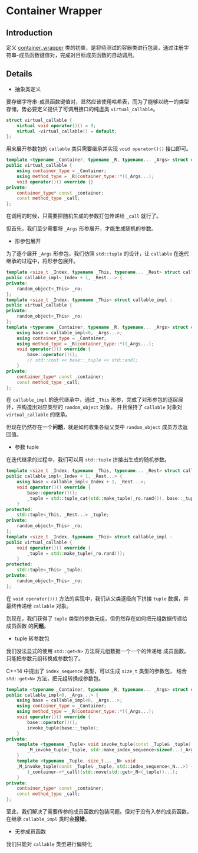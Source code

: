 # Container Wrapper

## Introduction

定义 [container_wrapper](../include/container_wrapper.hpp) 类的初衷，是将待测试的容器类进行包装，通过注册字符串-成员函数键值对，完成对目标成员函数的自动调用。

## Details

- 抽象类定义

要存储字符串-成员函数键值对，显然应该使用哈希表，而为了能够以统一的类型存储，势必要定义提供了可调用接口的纯虚类 `virtual_callable`。

~~~cpp
struct virtual_callable {
    virtual void operator()() = 0;
    virtual ~virtual_callable() = default;
};
~~~

用来展开参数包的 `callable` 类只需要继承并实现 `void operator()()` 接口即可。

~~~cpp
template <typename _Container, typename _R, typename... _Args> struct callable :
public virtual_callable {
    using container_type = _Container;
    using method_type = _R(container_type::*)(_Args...);
    void operator()() override {}
private:
    container_type* const _container;
    const method_type _call;
};
~~~

在调用的时候，只需要把随机生成的参数打包传递给 `_call` 就行了。

但首先，我们至少需要将 `_Args` 形参展开，才能生成随机的参数。

- 形参包展开

为了逐个展开 `_Args` 形参包，我们仿照 `std::tuple` 的设计，让 `callable` 在迭代继承的过程中，将形参包展开。

~~~cpp
template <size_t _Index, typename _This, typename... _Rest> struct callable_impl :
public callable_impl<_Index + 1, _Rest...> {
private:
    random_object<_This> _ro;
};
template <size_t _Index, typename _This> struct callable_impl :
public virtual_callable {
private:
    random_object<_This> _ro;
};
template <typename _Container, typename _R, typename... _Args> struct callable : public callable_impl<0, _Args...> {
    using base = callable_impl<0, _Args...>;
    using container_type = _Container;
    using method_type = _R(container_type::*)(_Args...);
    void operator()() override {
        base::operator()();
        // std::cout << base::_tuple << std::endl;
    }
private:
    container_type* const _container;
    const method_type _call;
};
~~~

在 `callable_impl` 的迭代继承中，通过 `_This` 形参，完成了对形参包的逐层展开，并构造出对应类型的 `random_object` 对象。
并且保持了 `callable` 对象对 `virtual_callable` 的继承。

但现在仍然存在一个**问题**，就是如何收集各级父类中 `random_object` 成员方法返回值。

- 参数 tuple

在迭代继承的过程中，我们可以用 `std::tuple` 拼接出生成的随机参数。

~~~cpp
template <size_t _Index, typename _This, typename... _Rest> struct callable_impl :
public callable_impl<_Index + 1, _Rest...> {
    using base = callable_impl<_Index + 1, _Rest...>;
    void operator()() override {
        base::operator()();
        _tuple = std::tuple_cat(std::make_tuple(_ro.rand()), base::_tuple);
    }
protected:
    std::tuple<_This, _Rest...> _tuple;
private:
    random_object<_This> _ro;
};
template <size_t _Index, typename _This> struct callable_impl :
public virtual_callable {
    void operator()() override {
        _tuple = std::make_tuple(_ro.rand());
    }
protected:
    std::tuple<_This> _tuple;
private:
    random_object<_This> _ro;
};
~~~

在 `void operator()()` 方法的实现中，我们从父类逐级向下拼接 `tuple` 数据，并最终传递给 `callable` 对象。

到现在，我们获得了 `tuple` 类型的参数元组，但仍然存在如何把元组数据传递给 成员函数 的**问题**。

- tuple 转参数包

我们没法显式的使用 `std::get<N>` 方法将元组数据一个一个的传递给 成员函数。
只能把参数元组转换成参数包了。

C++14 中提出了 `index_sequence` 类型，可以生成 `size_t` 类型的参数包，
结合 `std::get<N>` 方法，把元组转换成参数包。

~~~cpp
template <typename _Container, typename _R, typename... _Args> struct callable :
public callable_impl<0, _Args...> {
    using base = callable_impl<0, _Args...>;
    using container_type = _Container;
    using method_type = _R(container_type::*)(_Args...);
    void operator()() override {
        base::operator()();
        invoke_tuple(base::_tuple);
    }
private:
    template <typename _Tuple> void invoke_tuple(const _Tuple& _tuple) {
        _M_invoke_tuple(_tuple, std::make_index_sequence<sizeof...(_Args)>{});
    }
    template <typename _Tuple, size_t... _N> void
    _M_invoke_tuple(const _Tuple& _tuple, std::index_sequence<_N...>) {
        (_container->*_call)(std::move(std::get<_N>(_tuple))...);
    }
private:
    container_type* const _container;
    const method_type _call;
};
~~~

至此，我们解决了需要传参的成员函数的包装问题。但对于没有入参的成员函数，在继承 `callable_impl` 类时会**报错**。

- 无参成员函数

我们只能对 `callable` 类型进行偏特化
